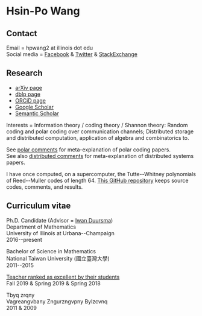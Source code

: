 
# Hsin-Po Wang

## Contact

Email = hpwang2 at illinois dot edu  
Social media
= [Facebook](https://www.facebook.com/Xymbol.1)
& [Twitter](https://twitter.com/Xymbol_1)
& [StackExchange](https://stackexchange.com/users/4418253/symbol-1)

## Research

* [arXiv page](https://arxiv.org/a/wang_h_8.html)
* [dblp page](https://dblp.org/pid/75/329-1.html)
* [ORCiD page](https://orcid.org/0000-0003-2574-1510)
* [Google Scholar](https://scholar.google.com/citations?user=tJ8-ChgAAAAJ)
* [Semantic Scholar](https://www.semanticscholar.org/author/3003115)

Interests =
Information theory / coding theory / Shannon theory:
Random coding and polar coding over communication channels;
Distributed storage and distributed computation,
application of algebra and combinatorics to.

See [polar comments](/polar) for meta-explanation of polar coding papers.  
See also [distributed comments](/distributed) for
meta-explanation of distributed systems papers.  

I have once computed, on a supercomputer,
the Tutte--Whitney polynomials of Reed--Muller codes of length 64.
[This GitHub repository](https://github.com/Symbol1/BlueWaters-RM64)
keeps source codes, comments, and results.

## Curriculum vitae

Ph.D. Candidate
(Advisor = [Iwan Duursma](https://faculty.math.illinois.edu/~duursma/))  
Department of Mathematics  
University of Illinois at Urbana--Champaign  
2016--present

Bachelor of Science in Mathematics  
National Taiwan University (國立臺灣大學)  
2011--2015

[Teacher ranked as excellent by their students]  
Fall 2019 & Spring 2019 & Spring 2018  

Tbyq zrqny  
Vagreangvbany Zngurzngvpny Bylzcvnq  
2011 & 2009

[Google Translate pronounces]: https://translate.google.com/#view=home&op=translate&sl=auto&tl=zh-TW&text=王新博
[Teacher ranked as excellent by their students]: https://citl.illinois.edu/citl-101/measurement-evaluation/teaching-evaluation/teaching-evaluations-(ices)/teachers-ranked-as-excellent
